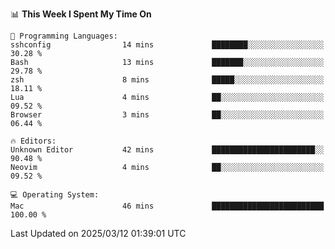 <!--START_SECTION:waka-->
📊 **This Week I Spent My Time On** 

```text
💬 Programming Languages: 
sshconfig                14 mins             ████████░░░░░░░░░░░░░░░░░   30.28 % 
Bash                     13 mins             ███████░░░░░░░░░░░░░░░░░░   29.78 % 
zsh                      8 mins              █████░░░░░░░░░░░░░░░░░░░░   18.11 % 
Lua                      4 mins              ██░░░░░░░░░░░░░░░░░░░░░░░   09.52 % 
Browser                  3 mins              ██░░░░░░░░░░░░░░░░░░░░░░░   06.44 % 

🔥 Editors: 
Unknown Editor           42 mins             ███████████████████████░░   90.48 % 
Neovim                   4 mins              ██░░░░░░░░░░░░░░░░░░░░░░░   09.52 % 

💻 Operating System: 
Mac                      46 mins             █████████████████████████   100.00 % 
```


 Last Updated on 2025/03/12 01:39:01 UTC
<!--END_SECTION:waka-->
